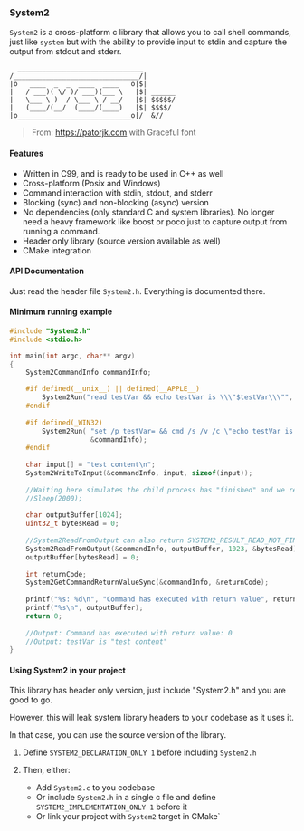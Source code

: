 ### System2

`System2` is a cross-platform c library that allows you to call shell commands, just like `system` but with the ability to
provide input to stdin and capture the output from stdout and stderr.

```text
  _______________________________
/_______________________________/|
|o   ____  _  _  ____  ____   o|$|
|   / ___)( \/ )/ ___)(___ \   |$| ______
|   \___ \ )  / \___ \ / __/   |$| $$$$$/
|   (____/(__/  (____/(____)   |$| $$$$/
|o____________________________o|/  &//
```
> From: https://patorjk.com with Graceful font

#### Features

- Written in C99, and is ready to be used in C++ as well
- Cross-platform (Posix and Windows)
- Command interaction with stdin, stdout, and stderr
- Blocking (sync) and non-blocking (async) version
- No dependencies (only standard C and system libraries).
    No longer need a heavy framework like boost or poco just to capture output from running a command.
- Header only library (source version available as well)
- CMake integration

#### API Documentation
Just read the header file `System2.h`. Everything is documented there.

#### Minimum running example

```c
#include "System2.h"
#include <stdio.h>

int main(int argc, char** argv) 
{
    System2CommandInfo commandInfo;

    #if defined(__unix__) || defined(__APPLE__)
        System2Run("read testVar && echo testVar is \\\"$testVar\\\"", &commandInfo);
    #endif
    
    #if defined(_WIN32)
        System2Run( "set /p testVar= && cmd /s /v /c \"echo testVar is ^\"!testVar!^\"\"", 
                    &commandInfo);
    #endif
    
    char input[] = "test content\n";
    System2WriteToInput(&commandInfo, input, sizeof(input));
    
    //Waiting here simulates the child process has "finished" and we read the output of it
    //Sleep(2000);
    
    char outputBuffer[1024];
    uint32_t bytesRead = 0;
    
    //System2ReadFromOutput can also return SYSTEM2_RESULT_READ_NOT_FINISHED if we have more to read
    System2ReadFromOutput(&commandInfo, outputBuffer, 1023, &bytesRead);
    outputBuffer[bytesRead] = 0;
    
    int returnCode;
    System2GetCommandReturnValueSync(&commandInfo, &returnCode);
    
    printf("%s: %d\n", "Command has executed with return value", returnCode);
    printf("%s\n", outputBuffer);
    return 0;
    
    //Output: Command has executed with return value: 0
    //Output: testVar is "test content"
}
```

#### Using System2 in your project

This library has header only version, just include "System2.h" and you are good to go.

However, this will leak system library headers to your codebase as it uses it.

In that case, you can use the source version of the library.

1. Define `SYSTEM2_DECLARATION_ONLY 1` before including `System2.h`

2. Then, either:
    - Add `System2.c` to you codebase
    - Or include `System2.h` in a single c file and define `SYSTEM2_IMPLEMENTATION_ONLY 1` before it
    - Or link your project with `System2` target in CMake`
